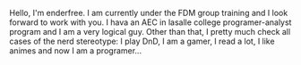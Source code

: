 Hello, 
I'm enderfree. I am currently under the FDM group training and I look forward to work with you. I hava an AEC in lasalle college programer-analyst program and I am a very logical guy. Other than that, I pretty much check all cases of the nerd stereotype: I play DnD, I am a gamer, I read a lot, I like animes and now I am a programer...
